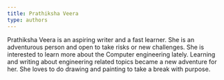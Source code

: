 ```yaml
---
title: Prathiksha Veera
type: authors
---
```


Prathiksha Veera is an aspiring writer and a fast learner. She is an adventurous person and open to take risks or new challenges. She is interested to learn more about the Computer engineering lately. Learning and writing about engineering related topics became a new adventure for her. She loves to do drawing and painting to take a break with purpose.